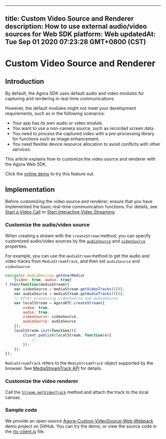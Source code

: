 
---
title: Custom Video Source and Renderer
description: How to use external audio/video sources for Web SDK
platform: Web
updatedAt: Tue Sep 01 2020 07:23:28 GMT+0800 (CST)
---
# Custom Video Source and Renderer
## Introduction

By default, the Agora SDK uses default audio and video modules for capturing and rendering in real-time communications. 

However, the default modules might not meet your development requirements, such as in the following scenarios:

- Your app has its own audio or video module.
- You want to use a non-camera source, such as recorded screen data.
- You need to process the captured video with a pre-processing library for functions such as image enhancement.
- You need flexible device resource allocation to avoid conflicts with other services.

This article explains how to customize the video source and renderer with the Agora Web SDK.


<div class="alert info">Click the <a href="https://webdemo.agora.io/agora-web-showcase/examples/Agora-Custom-VideoSource-Web/">online demo</a> to try this feature out.</div>

## Implementation

Before customizing the video source and renderer, ensure that you have implemented the basic real-time communication functions. For details, see [Start a Video Call](../../en/Interactive%20Broadcast/start_call_web.md) or [Start Interactive Video Streaming](../../en/Interactive%20Broadcast/start_live_web.md).

### Customize the audio/video source

When creating a stream with the `createStream` method, you can specify customized audio/video sources by the [`audioSource`](https://docs.agora.io/en/Interactive%20Broadcast/API%20Reference/web/interfaces/agorartc.streamspec.html#audiosource) and [`videoSource`](https://docs.agora.io/en/Interactive%20Broadcast/API%20Reference/web/interfaces/agorartc.streamspec.html#videosource) properties. 

For example, you can use the `mediaStream` method to get the audio and video tracks from `MediaStreamTrack`, and then set `audioSource` and `videoSource`:

```javascript
navigator.mediaDevices.getUserMedia(
    {video: true, audio: true}
).then(function(mediaStream){
    var videoSource = mediaStream.getVideoTracks()[0];
    var audioSource = mediaStream.getAudioTracks()[0];
    // After processing videoSource and audioSource
    var localStream = AgoraRTC.createStream({
        video: true,
        audio: true,
        videoSource: videoSource,
        audioSource: audioSource
    });
    localStream.init(function(){
        client.publish(localStream, function(e){
            //...
        });
    });
});
```

<div class="alert info"><code>MediaStreamTrack</code> refers to the <code>MediaStreamTrack</code> object supported by the browser. See <a href="https://developer.mozilla.org/en-US/docs/Web/API/MediaStreamTrack">MediaStreamTrack API</a> for details.</div>


### Customize the video renderer

Call the [`Stream.getVideoTrack`](https://docs.agora.io/en/Interactive%20Broadcast/API%20Reference/web/interfaces/agorartc.stream.html#getvideotrack) method and attach the track to the local canvas.

### Sample code

We provide an open-source [Agora-Custom-VideoSource-Web-Webpack](https://github.com/AgoraIO/Advanced-Video/tree/master/Web/Agora-Custom-VideoSource-Web-Webpack) demo project on GitHub. You can try the demo, or view the source code in the [rtc-client.js](https://github.com/AgoraIO/Advanced-Video/blob/master/Web/Agora-Custom-VideoSource-Web-Webpack/src/rtc-client.js) file.
